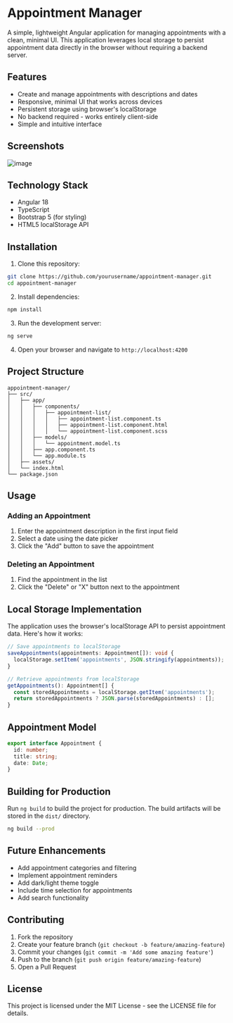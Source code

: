 # Appointment Manager

A simple, lightweight Angular application for managing appointments with a clean, minimal UI. This application leverages local storage to persist appointment data directly in the browser without requiring a backend server.

## Features

- Create and manage appointments with descriptions and dates
- Responsive, minimal UI that works across devices
- Persistent storage using browser's localStorage
- No backend required - works entirely client-side
- Simple and intuitive interface

## Screenshots

![image](https://github.com/user-attachments/assets/9ae9c60c-b2d1-446e-baad-f56024a3341b)


## Technology Stack

- Angular 18
- TypeScript
- Bootstrap 5 (for styling)
- HTML5 localStorage API

## Installation

1. Clone this repository:
```bash
git clone https://github.com/yourusername/appointment-manager.git
cd appointment-manager
```

2. Install dependencies:
```bash
npm install
```

3. Run the development server:
```bash
ng serve
```

4. Open your browser and navigate to `http://localhost:4200`

## Project Structure

```
appointment-manager/
├── src/
│   ├── app/
│   │   ├── components/
│   │   │   ├── appointment-list/
│   │   │   │   ├── appointment-list.component.ts
│   │   │   │   ├── appointment-list.component.html
│   │   │   │   └── appointment-list.component.scss
│   │   ├── models/
│   │   │   └── appointment.model.ts
│   │   ├── app.component.ts
│   │   └── app.module.ts
│   ├── assets/
│   └── index.html
└── package.json
```

## Usage

### Adding an Appointment

1. Enter the appointment description in the first input field
2. Select a date using the date picker
3. Click the "Add" button to save the appointment

### Deleting an Appointment

1. Find the appointment in the list
2. Click the "Delete" or "X" button next to the appointment

## Local Storage Implementation

The application uses the browser's localStorage API to persist appointment data. Here's how it works:

```typescript
// Save appointments to localStorage
saveAppointments(appointments: Appointment[]): void {
  localStorage.setItem('appointments', JSON.stringify(appointments));
}

// Retrieve appointments from localStorage
getAppointments(): Appointment[] {
  const storedAppointments = localStorage.getItem('appointments');
  return storedAppointments ? JSON.parse(storedAppointments) : [];
}
```

## Appointment Model

```typescript
export interface Appointment {
  id: number;
  title: string;
  date: Date;
}
```

## Building for Production

Run `ng build` to build the project for production. The build artifacts will be stored in the `dist/` directory.

```bash
ng build --prod
```

## Future Enhancements

- Add appointment categories and filtering
- Implement appointment reminders
- Add dark/light theme toggle
- Include time selection for appointments
- Add search functionality

## Contributing

1. Fork the repository
2. Create your feature branch (`git checkout -b feature/amazing-feature`)
3. Commit your changes (`git commit -m 'Add some amazing feature'`)
4. Push to the branch (`git push origin feature/amazing-feature`)
5. Open a Pull Request

## License

This project is licensed under the MIT License - see the LICENSE file for details.
